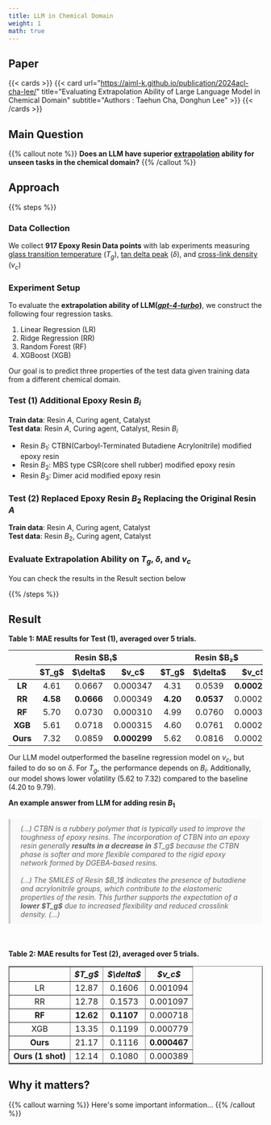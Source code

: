 ```yaml
---
title: LLM in Chemical Domain
weight: 1
math: true
---
```


## Paper

{{< cards >}}
  {{< card 
        url="https://aiml-k.github.io/publication/2024acl-cha-lee/" 
        title="Evaluating Extrapolation Ability of Large Language Model in Chemical Domain" 
        subtitle="Authors : Taehun Cha, Donghun Lee" >}}
{{< /cards >}}


## Main Question

{{% callout note %}}
**Does an LLM have superior [extrapolation](https://en.wikipedia.org/wiki/Extrapolation) ability for unseen tasks in the chemical domain?**
{{% /callout %}}


## Approach 

{{% steps %}}

### Data Collection


We collect **917 Epoxy Resin Data points**  with lab experiments measuring [glass transition temperature](https://www.sciencedirect.com/topics/materials-science/glass-transition-temperature) ($T_g$), [tan delta peak](https://www.sciencedirect.com/topics/engineering/tan-delta-peak) ($\delta$), and [cross-link density](https://www.sciencedirect.com/topics/chemistry/crosslink-density) ($v_c$)



### Experiment Setup

To evaluate the **extrapolation ability of LLM([*gpt-4-turbo*](https://arxiv.org/abs/2303.08774))**, we construct the following four regression tasks.

1. Linear Regression (LR)
2. Ridge Regression (RR)
3. Random Forest (RF)
4. XGBoost (XGB)

Our goal is to predict three properties of the test data given training data from a different chemical domain.

### Test (1) Additional Epoxy Resin $B_i$

**Train data**: Resin $A$, Curing agent, Catalyst   
**Test data**: Resin $A$, Curing agent, Catalyst, Resin $B_i$

  - Resin $B_1$: CTBN(Carboyl-Terminated Butadiene Acrylonitrile) modified epoxy resin
  - Resin $B_2$: MBS type CSR(core shell rubber) modified epoxy resin
  - Resin $B_3$: Dimer acid modified epoxy resin


### Test (2) Replaced Epoxy Resin $B_2$ Replacing the Original Resin $A$

**Train data**: Resin $A$, Curing agent, Catalyst   
**Test data**: Resin $B_2$, Curing agent, Catalyst

### Evaluate Extrapolation Ability on $T_g$, $\delta$, and $v_c$

You can check the results in the Result section below

{{% /steps %}}


## Result

**Table 1: MAE results for Test (1), averaged over 5 trials.** 

<table style="text-align:center; margin:auto;">
  <thead>
    <tr>
      <th rowspan="2"></th>
      <th colspan="3">Resin $B₁$</th>
      <th colspan="3">Resin $B₂$</th>
      <th colspan="3">Resin $B₃$</th>
    </tr>
    <tr>
      <th>$T_g$</th>
      <th>$\delta$</th>
      <th>$v_c$</th>
      <th>$T_g$</th>
      <th>$\delta$</th>
      <th>$v_c$</th>
      <th>$T_g$</th>
      <th>$\delta$</th>
      <th>$v_c$</th>
    </tr>
  </thead>
  <tbody>
    <tr>
      <td><b>LR</b></td>
      <td>4.61</td><td>0.0667</td><td>0.000347</td>
      <td>4.31</td><td>0.0539</td><td><b>0.000225</b></td>
      <td>8.42</td><td>0.0536</td><td>0.000329</td>
    </tr>
    <tr>
      <td><b>RR</b></td>
      <td><b>4.58</b></td><td><b>0.0666</b></td><td>0.000349</td>
      <td><b>4.20</b></td><td><b>0.0537</b></td><td>0.000228</td>
      <td>8.42</td><td><b>0.0520</b></td><td>0.000336</td>
    </tr>
    <tr>
      <td><b>RF</b></td>
      <td>5.70</td><td>0.0730</td><td>0.000310</td>
      <td>4.99</td><td>0.0760</td><td>0.000311</td>
      <td>9.79</td><td>0.0572</td><td>0.000301</td>
    </tr>
    <tr>
      <td><b>XGB</b></td>
      <td>5.61</td><td>0.0718</td><td>0.000315</td>
      <td>4.60</td><td>0.0761</td><td>0.000237</td>
      <td>9.00</td><td>0.0559</td><td>0.000304</td>
    </tr>
    <tr>
      <td><b>Ours</b></td>
      <td>7.32</td><td>0.0859</td><td><b>0.000299</b></td>
      <td>5.62</td><td>0.0816</td><td>0.000288</td>
      <td><b>6.40</b></td><td>0.0778</td><td><b>0.000251</b></td>
    </tr>
  </tbody>
</table>

  

Our LLM model outperformed the baseline regression model on $v_c$, but failed to do so on $\delta$. For $T_g$, the performance depends on $B_i$. Additionally, our model shows lower volatility (5.62 to 7.32) compared to the baseline (4.20 to 9.79).


**An example answer from LLM for adding resin $B_1$**

<blockquote style="border-left: 4px solid #ccc; padding: 10px 20px; margin: 20px 0; background-color: #f9f9f9; font-style: italic;">
  (...) CTBN is a rubbery polymer that is typically used to improve the toughness of epoxy resins.
  The incorporation of CTBN into an epoxy resin generally <strong>results in a decrease in</strong> $T_g$
  because the CTBN phase is softer and more flexible compared to the rigid epoxy network formed by DGEBA-based resins.
  <br><br>
  (...) The SMILES of Resin $B_1$ indicates the presence of butadiene and acrylonitrile groups,
  which contribute to the elastomeric properties of the resin. This further supports the expectation of a
  <strong>lower $T_g$</strong> due to increased flexibility and reduced crosslink density. (...)
</blockquote>

<br>

**Table 2: MAE results for Test (2), averaged over 5 trials.**

<table border="1" style="text-align: center; border-collapse: collapse;">
  <thead>
    <tr>
      <th></th>
      <th><i>$T_g$</sub></i></th>
      <th><i>$\delta$</i></th>
      <th><i>$v_c$</sub></i></th>
    </tr>
  </thead>
  <tbody>
    <tr><td>LR</td><td>12.87</td><td>0.1606</td><td>0.001094</td></tr>
    <tr><td>RR</td><td>12.78</td><td>0.1573</td><td>0.001097</td></tr>
    <tr><td><b>RF</b></td><td><b>12.62</b></td><td><b>0.1107</b></td><td>0.000718</td></tr>
    <tr><td>XGB</td><td>13.35</td><td>0.1199</td><td>0.000779</td></tr>
    <tr><td><b>Ours</b></td><td>21.17</td><td>0.1116</td><td><b>0.000467</b></td></tr>
    <tr><td><b>Ours (1 shot)</td><td>12.14</td><td>0.1080</td><td>0.000389</b></td></tr>
  </tbody>
</table>

   






## Why it matters?

{{% callout warning %}}
Here's some important information...
{{% /callout %}}